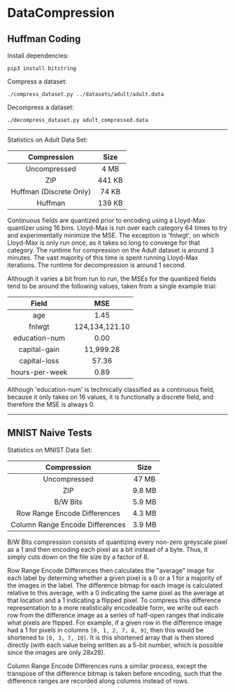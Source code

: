 # DataCompression

## Huffman Coding
Install dependencies:
```
pip3 install bitstring
```

Compress a dataset:
```
./compress_dataset.py ../datasets/adult/adult.data
```

Decompress a dataset:
```
./decompress_dataset.py adult_compressed.data
```

---

Statistics on Adult Data Set:

| Compression             | Size   |
|:-----------------------:|:------:|
| Uncompressed            | 4 MB   |
| ZIP                     | 441 KB |
| Huffman (Discrete Only) | 74 KB  |
| Huffman                 | 139 KB |

Continuous fields are quantized prior to encoding using a Lloyd-Max quantizer
using 16 bins. Lloyd-Max is run over each category 64 times to try and
experimentally minimize the MSE. The exception is 'fnlwgt', on which Lloyd-Max
is only run once, as it takes so long to converge for that category. The
runtime for compression on the Adult dataset is around 3 minutes. The vast
majority of this time is spent running Lloyd-Max iterations. The runtime for
decompression is around 1 second.

Although it varies a bit from run to run, the MSEs for the quantized fields
tend to be around the following values, taken from a single example trial:

| Field          | MSE            |
|:--------------:|:--------------:|
| age            | 1.45           |
| fnlwgt         | 124,134,121.10 |
| education-num  | 0.00           |
| capital-gain   | 11,999.28      |
| capital-loss   | 57.36          |
| hours-per-week | 0.89           |

Although 'education-num' is technically classified as a continuous field,
because it only takes on 16 values, it is functionally a discrete field,
and therefore the MSE is always 0.

---

## MNIST Naive Tests

Statistics on MNIST Data Set:

| Compression                     | Size   |
|:-------------------------------:|:------:|
| Uncompressed                    | 47 MB  |
| ZIP                             | 9.8 MB |
| B/W Bits                        | 5.9 MB |
| Row Range Encode Differences    | 4.3 MB |
| Column Range Encode Differences | 3.9 MB |

B/W Bits compression consists of quantizing every non-zero greyscale pixel
as a 1 and then encoding each pixel as a bit instead of a byte. Thus,
it simply cuts down on the file size by a factor of 8.

Row Range Encode Differences then calculates the "average" image for each
label by determing whether a given pixel is a 0 or a 1 for a majority of the images
in the label. The difference bitmap for each image is calculated relative to
this average, with a 0 indicating the same pixel as the average at that location
and a 1 indicating a flipped pixel. To compress this difference representation
to a more realistically encodeable form, we write out each row from the
difference image as a series of half-open ranges that indicate what pixels are
flipped. For example, if a given row in the difference image had a 1 for pixels
in columns `[0, 1, 2, 7, 8, 9]`, then this would be shortened to
`[0, 3, 7, 10]`. It is this shortened array that is then stored directly (with each value
being written as a 5-bit number, which is possible since the images are only 28x28).

Column Range Encode Differences runs a similar process, except the transpose of the
difference bitmap is taken before encoding, such that the difference ranges are
recorded along columns instead of rows.

